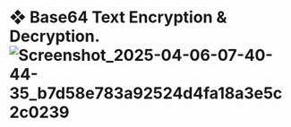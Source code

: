 # ❖ Base64 Text Encryption & Decryption.![Screenshot_2025-04-06-07-40-44-35_b7d58e783a92524d4fa18a3e5c2c0239](https://github.com/user-attachments/assets/7c17e367-0d5f-4994-b56f-26c9f35438d3)
